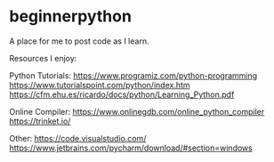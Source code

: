 # beginnerpython
A place for me to post code as I learn.

Resources I enjoy:

Python Tutorials: https://www.programiz.com/python-programming
                  https://www.tutorialspoint.com/python/index.htm
                  https://cfm.ehu.es/ricardo/docs/python/Learning_Python.pdf
                  
Online Compiler: https://www.onlinegdb.com/online_python_compiler
                 https://trinket.io/
                 
Other:  https://code.visualstudio.com/
        https://www.jetbrains.com/pycharm/download/#section=windows


